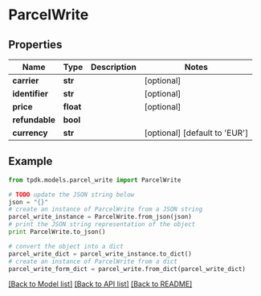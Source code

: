 # ParcelWrite



## Properties
Name | Type | Description | Notes
------------ | ------------- | ------------- | -------------
**carrier** | **str** |  | [optional] 
**identifier** | **str** |  | [optional] 
**price** | **float** |  | [optional] 
**refundable** | **bool** |  | 
**currency** | **str** |  | [optional] [default to 'EUR']

## Example

```python
from tpdk.models.parcel_write import ParcelWrite

# TODO update the JSON string below
json = "{}"
# create an instance of ParcelWrite from a JSON string
parcel_write_instance = ParcelWrite.from_json(json)
# print the JSON string representation of the object
print ParcelWrite.to_json()

# convert the object into a dict
parcel_write_dict = parcel_write_instance.to_dict()
# create an instance of ParcelWrite from a dict
parcel_write_form_dict = parcel_write.from_dict(parcel_write_dict)
```
[[Back to Model list]](../README.md#documentation-for-models) [[Back to API list]](../README.md#documentation-for-api-endpoints) [[Back to README]](../README.md)


